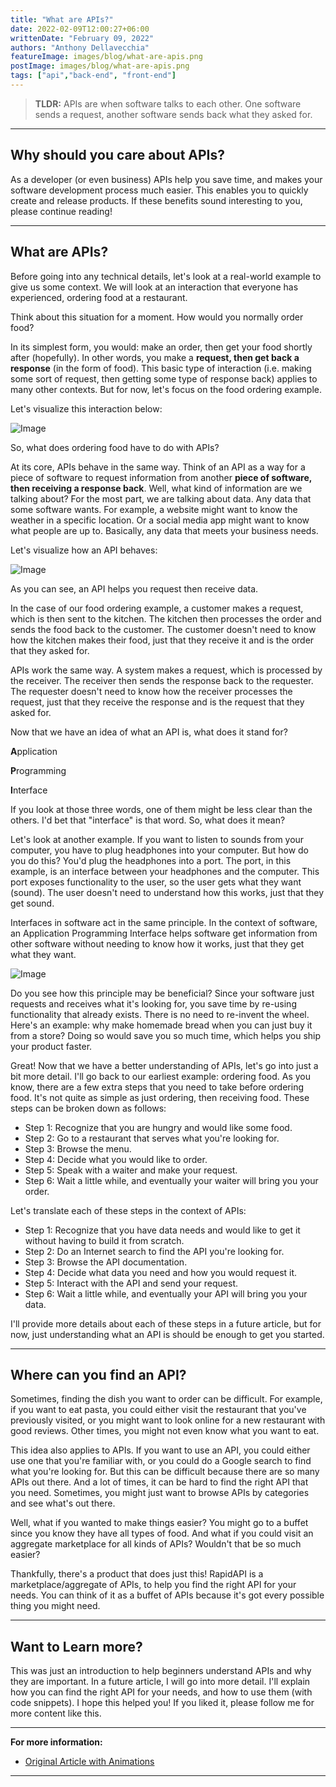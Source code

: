 ```yaml
---
title: "What are APIs?"
date: 2022-02-09T12:00:27+06:00
writtenDate: "February 09, 2022"
authors: "Anthony Dellavecchia"
featureImage: images/blog/what-are-apis.png
postImage: images/blog/what-are-apis.png
tags: ["api","back-end", "front-end"]
---
```


> **TLDR:** APIs are when software talks to each other. One software sends a request, another software sends back what they asked for.

---

## Why should you care about APIs?

As a developer (or even business) APIs help you save time, and makes your software development process much easier. This enables you to quickly create and release products. If these benefits sound interesting to you, please continue reading!

---

## What are APIs?

Before going into any technical details, let's look at a real-world example to give us some context. We will look at an interaction that everyone has experienced, ordering food at a restaurant.

Think about this situation for a moment. How would you normally order food?

In its simplest form, you would: make an order, then get your food shortly after (hopefully). In other words, you make a **request, then get back a response** (in the form of food). This basic type of interaction (i.e. making some sort of request, then getting some type of response back) applies to many other contexts. But for now, let's focus on the food ordering example.

Let's visualize this interaction below:

![Image](/images/blog/order-food.gif)

So, what does ordering food have to do with APIs?

At its core, APIs behave in the same way. Think of an API as a way for a piece of software to request information from another **piece of software, then receiving a response back**. Well, what kind of information are we talking about? For the most part, we are talking about data. Any data that some software wants. For example, a website might want to know the weather in a specific location. Or a social media app might want to know what people are up to. Basically, any data that meets your business needs.

Let's visualize how an API behaves:

![Image](/images/blog/api.gif)

As you can see, an API helps you request then receive data.

In the case of our food ordering example, a customer makes a request, which is then sent to the kitchen. The kitchen then processes the order and sends the food back to the customer. The customer doesn't need to know how the kitchen makes their food, just that they receive it and is the order that they asked for.

APIs work the same way. A system makes a request, which is processed by the receiver. The receiver then sends the response back to the requester. The requester doesn't need to know how the receiver processes the request, just that they receive the response and is the request that they asked for.

Now that we have an idea of what an API is, what does it stand for?

**A**pplication

**P**rogramming

**I**nterface

If you look at those three words, one of them might be less clear than the others. I'd bet that "interface" is that word. So, what does it mean?

Let's look at another example. If you want to listen to sounds from your computer, you have to plug headphones into your computer. But how do you do this? You'd plug the headphones into a port. The port, in this example, is an interface between your headphones and the computer. This port exposes functionality to the user, so the user gets what they want (sound). The user doesn't need to understand how this works, just that they get sound.

Interfaces in software act in the same principle. In the context of software, an Application Programming Interface helps software get information from other software without needing to know how it works, just that they get what they want.

![Image](/images/blog/port.png)

Do you see how this principle may be beneficial? Since your software just requests and receives what it's looking for, you save time by re-using functionality that already exists. There is no need to re-invent the wheel. Here's an example: why make homemade bread when you can just buy it from a store? Doing so would save you so much time, which helps you ship your product faster.

Great! Now that we have a better understanding of APIs, let's go into just a bit more detail. I'll go back to our earliest example: ordering food. As you know, there are a few extra steps that you need to take before ordering food. It's not quite as simple as just ordering, then receiving food. These steps can be broken down as follows:

- Step 1: Recognize that you are hungry and would like some food.
- Step 2: Go to a restaurant that serves what you're looking for.
- Step 3: Browse the menu.
- Step 4: Decide what you would like to order.
- Step 5: Speak with a waiter and make your request.
- Step 6: Wait a little while, and eventually your waiter will bring you your order.

Let's translate each of these steps in the context of APIs:

- Step 1: Recognize that you have data needs and would like to get it without having to build it from scratch.
- Step 2: Do an Internet search to find the API you're looking for.
- Step 3: Browse the API documentation.
- Step 4: Decide what data you need and how you would request it.
- Step 5: Interact with the API and send your request.
- Step 6: Wait a little while, and eventually your API will bring you your data.

I'll provide more details about each of these steps in a future article, but for now, just understanding what an API is should be enough to get you started.

---

## Where can you find an API?

Sometimes, finding the dish you want to order can be difficult. For example, if you want to eat pasta, you could either visit the restaurant that you've previously visited, or you might want to look online for a new restaurant with good reviews. Other times, you might not even know what you want to eat.

This idea also applies to APIs. If you want to use an API, you could either use one that you're familiar with, or you could do a Google search to find what you're looking for. But this can be difficult because there are so many APIs out there. And a lot of times, it can be hard to find the right API that you need. Sometimes, you might just want to browse APIs by categories and see what's out there.

Well, what if you wanted to make things easier? You might go to a buffet since you know they have all types of food. And what if you could visit an aggregate marketplace for all kinds of APIs? Wouldn't that be so much easier?

Thankfully, there's a product that does just this! RapidAPI is a marketplace/aggregate of APIs, to help you find the right API for your needs. You can think of it as a buffet of APIs because it's got every possible thing you might need.


---

## Want to Learn more?

This was just an introduction to help beginners understand APIs and why they are important. In a future article, I will go into more detail. I'll explain how you can find the right API for your needs, and how to use them (with code snippets). I hope this helped you! If you liked it, please follow me for more content like this.

---

**For more information:**
- [Original Article with Animations](https://roadmap.anthonydellavecchia.com/what-are-apis)

---
